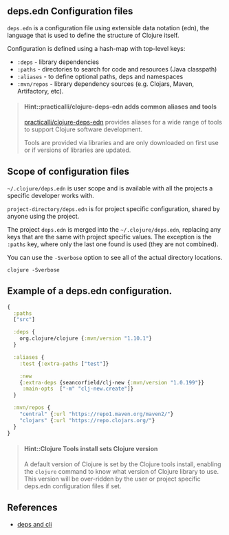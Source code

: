## deps.edn Configuration files
`deps.edn` is a configuration file using extensible data notation (edn), the language that is used to define the structure of Clojure itself.

Configuration is defined using a hash-map with top-level keys:

* `:deps` - library dependencies
* `:paths` - directories to search for code and resources (Java classpath)
* `:aliases` - to define optional paths, deps and namespaces
* `:mvn/repos` - library dependency sources (e.g. Clojars, Maven, Artifactory, etc).


> #### Hint::practicalli/clojure-deps-edn adds common aliases and tools
> [practicalli/clojure-deps-edn](https://github.com/practicalli/clojure-deps-edn) provides aliases for a wide range of tools to support Clojure software development.
>
> Tools are provided via libraries and are only downloaded on first use or if versions of libraries are updated.


## Scope of configuration files
`~/.clojure/deps.edn` is user scope and is available with all the projects a specific developer works with.

`project-directory/deps.edn` is for project specific configuration, shared by anyone using the project.

The project `deps.edn` is merged into the `~/.clojure/deps.edn`, replacing any keys that are the same with project specific values. The exception is the `:paths` key, where only the last one found is used (they are not combined).

You can use the `-Sverbose` option to see all of the actual directory locations.

```shell
clojure -Sverbose
```

## Example of a deps.edn configuration.

```clojure
{
  :paths
  ["src"]

  :deps {
    org.clojure/clojure {:mvn/version "1.10.1"}
  }

  :aliases {
    :test {:extra-paths ["test"]}

    :new
    {:extra-deps {seancorfield/clj-new {:mvn/version "1.0.199"}}
     :main-opts  ["-m" "clj-new.create"]}
  }

  :mvn/repos {
    "central" {:url "https://repo1.maven.org/maven2/"}
    "clojars" {:url "https://repo.clojars.org/"}
  }
}
```

> #### Hint::Clojure Tools install sets Clojure version
> A default version of Clojure is set by the Clojure tools install, enabling the `clojure` command to know what version of Clojure library to use.  This version will be over-ridden by the user or project specific deps.edn configuration files if set.




## References
* [deps and cli](https://clojure.org/reference/deps_and_cli)

